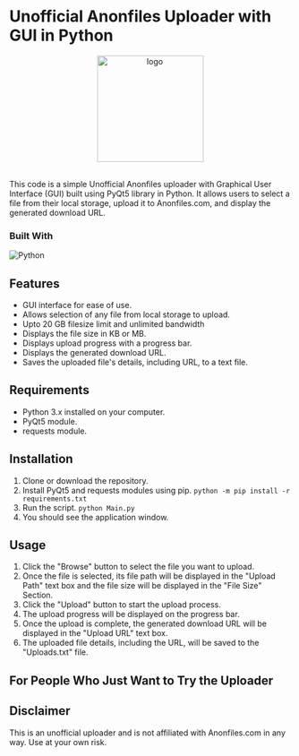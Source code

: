 # Unofficial Anonfiles Uploader with GUI in Python
<p align="center">
  <a href="https://anonfiles.com/">
    <img src="https://i.ibb.co/kJY81TL/Anon-Files.png" alt="logo" width="190" border="0">
  </a>
</p>
<br> 
This code is a simple Unofficial Anonfiles uploader with Graphical User Interface (GUI) built using PyQt5 library in Python. It allows users to select a file from their local storage, upload it to Anonfiles.com, and display the generated download URL.

### Built With

![Python](https://img.shields.io/badge/python-3670A0?style=for-the-badge&logo=python&logoColor=ffdd54)

## Features
- GUI interface for ease of use.
- Allows selection of any file from local storage to upload.
- Upto 20 GB filesize limit and unlimited bandwidth
- Displays the file size in KB or MB.
- Displays upload progress with a progress bar.
- Displays the generated download URL.
- Saves the uploaded file's details, including URL, to a text file.

## Requirements
- Python 3.x installed on your computer.
- PyQt5 module.
- requests module.

## Installation
1. Clone or download the repository.
2. Install PyQt5 and requests modules using pip. `python -m pip install -r requirements.txt`
3. Run the script. `python Main.py`
4. You should see the application window.

## Usage
1. Click the "Browse" button to select the file you want to upload.
2. Once the file is selected, its file path will be displayed in the "Upload Path" text box and the file size will be displayed in the "File Size" Section.
3. Click the "Upload" button to start the upload process.
4. The upload progress will be displayed on the progress bar.
5. Once the upload is complete, the generated download URL will be displayed in the "Upload URL" text box.
6. The uploaded file details, including the URL, will be saved to the "Uploads.txt" file.

## For People Who Just Want to Try the Uploader


## Disclaimer
This is an unofficial uploader and is not affiliated with Anonfiles.com in any way. Use at your own risk.
